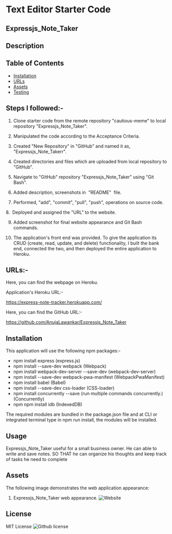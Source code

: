 # Text Editor Starter Code

## Expressjs_Note_Taker



## Description


## Table of Contents

 *  [Installation](#installation)
 *  [URLs](#URLs)
 *  [Assets](#Assets)
 *  [Testing](#testing)


## Steps I followed:-


1. Clone starter code from the remote repository "cautious-meme" to local repository "Expressjs_Note_Taker".


2. Manipulated the code according to the Acceptance Criteria.


3. Created "New Repository" in "GitHub" and named it as, "Expressjs_Note_Takerr".


4. Created directories and files which are uploaded  from local repository to "GitHub".


5. Navigate to "GitHub" repository "Expressjs_Note_Taker" using "Git Bash".


6. Added description, screenshots in  "README"  file.


7. Performed, "add", "commit", "pull", "push", operations on source code.


8.  Deployed and assigned the "URL" to the website.


9. Added screenshot for final website appearance and Git Bash commands.

10. The application's front end was provided. To give the application its CRUD (create, read, update, and delete) functionality, I built the bank end, connected the two, and then deployed the entire application to Heroku.


## URLs:-
Here, you can find the webpage on Heroku.


 Application's Heroku URL:- 

 https://express-note-tracker.herokuapp.com/




Here, you can find the GitHub URL:-

https://github.com/AnujaLawankar/Expressjs_Note_Taker


## Installation

This application will use the following npm packages:-

  * npm install express (express.js)
  * npm install --save-dev webpack (Webpack)
  * npm install webpack-dev-server --save-dev (webpack-dev-server)
  * npm install --save-dev webpack-pwa-manifest (WebpackPwaManifest)
  * npm install babel (Babel)
  * npm install --save-dev css-loader (CSS-loader)
  * npm install concurrently --save (run multiple commands concurrently.) (Concurrently)
  * npm npm install idb (IndexedDB)

The required modules are bundled in the package.json file and at CLI or integrated terminal type in npm run install, the modules will be installed.

## Usage


Expressjs_Note_Taker useful for a  small business owner. He can able to write and save notes. SO THAT he can organize his thoughts and keep track of tasks he need to complete


## Assets


The following image demonstrates the web application appearance:
1. Expressjs_Note_Taker web appearance. 
![Website](./public/assets/images/screenshot1.png)

## License

 MIT  License  ![Github license](https://img.shields.io/badge/license-MIT-blue.svg)